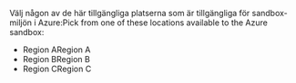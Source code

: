 <span data-ttu-id="e66a1-101">Välj någon av de här tillgängliga platserna som är tillgängliga för sandbox-miljön i Azure:</span><span class="sxs-lookup"><span data-stu-id="e66a1-101">Pick from one of these locations available to the Azure sandbox:</span></span>

- <span data-ttu-id="e66a1-102">Region A</span><span class="sxs-lookup"><span data-stu-id="e66a1-102">Region A</span></span>
- <span data-ttu-id="e66a1-103">Region B</span><span class="sxs-lookup"><span data-stu-id="e66a1-103">Region B</span></span>
- <span data-ttu-id="e66a1-104">Region C</span><span class="sxs-lookup"><span data-stu-id="e66a1-104">Region C</span></span>
